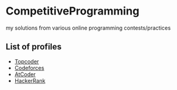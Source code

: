 CompetitiveProgramming
======================

my solutions from various online programming contests/practices

List of profiles
----------------

- [Topcoder](https://www.topcoder.com/members/mathemage/details/?track=DATA_SCIENCE&subTrack=SRM)
- [Codeforces](https://codeforces.com/profile/mathemage)
- [AtCoder](https://atcoder.jp/users/mathemage)
- [HackerRank](https://www.hackerrank.com/mathemage)
